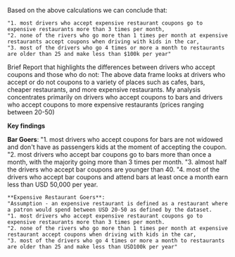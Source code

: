 Based on the above calculations we can conclude that:

    "1. most drivers who accept expensive restaurant coupons go to expensive restaurants more than 3 times per month,
    "2. none of the rivers who go more than 1 times per month at expensive restaurants accept coupons when driving with kids in the car,
    "3. most of the drivers who go 4 times or more a month to restaurants are older than 25 and make less than $100k per year"

  Brief Report that highlights the differences between drivers who accept coupons and those who do not:
  The above data frame looks at drivers who accept or do not coupons to a variety of places such as cafes, bars, cheaper restaurants, and more expensive restaurants.
  My analysis concentrates primarily on drivers who accept coupons to bars and drivers who accept coupons to more expensive restaurants (prices ranging between 20-50)
    
**Key findings** 

**Bar Goers**:
    "1. most drivers who accept coupons for bars are not widowed and don't have as passengers kids at the moment of accepting the coupon.
    "2. most drivers who accept bar coupons go to bars more than once a month, with the majority going more than 3 times per month.
    "3. almost half the drivers who accept bar coupons are younger than 40.
    "4. most of the drivers who accept bar coupons and attend bars at least once a month earn less than USD 50,000 per year.
    
    **Expensive Restaurant Goers**:
    "Assumption - an expensive restaurant is defined as a restaurant where a patron would spend between USD 20-50 as defined by the dataset.
    "1. most drivers who accept expensive restaurant coupons go to expensive restaurants more than 3 times per month.
    "2. none of the rivers who go more than 1 times per month at expensive restaurant accept coupons when driving with kids in the car,
    "3. most of the drivers who go 4 times or more a month to restaurants are older than 25 and make less than USD100k per year"
